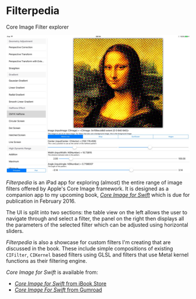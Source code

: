 # Filterpedia
Core Image Filter explorer

![screenshot](/Filterpedia/assets/screenshot.jpg)

*Filterpedia* is an iPad app for exploring (almost) the entire range of image filters offered by Apple's Core Image framework. It is designed as a companion app to my upcoming book, [_Core Image for Swift_](https://itunes.apple.com/de/book/core-image-for-swift/id1073029980?l=en&mt=11) which is due for publication in February 2016. 

The UI is split into two sections: the table view on the left allows the user to navigate through and select a filter, the panel on the right then displays all the parameters of the selected filter which can be adjusted using horizontal sliders.

*Filterpedia* is also a showcase for custom filters I'm creating that are discussed in the book. These include simple compositions of existing `CIFilter`, `CIKernel` based filters using GLSL and filters that use Metal kernel functions as their filtering engine.

*Core Image for Swift* is available from: 

* [*Core Image for Swift* from iBook Store](https://itunes.apple.com/us/book/core-image-for-swift/id1073029980?mt=13)
* [*Core Image For Swift* from Gumroad](https://gumroad.com/l/CoreImageForSwift)
